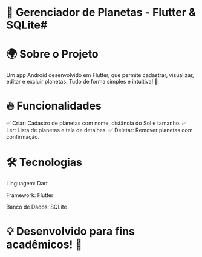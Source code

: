 # 🚀 Gerenciador de Planetas - Flutter & SQLite#

# 🌍 Sobre o Projeto

Um app Android desenvolvido em Flutter, que permite cadastrar, visualizar, editar e excluir planetas. Tudo de forma simples e intuitiva! 💫

# 🔥 Funcionalidades

✅ Criar: Cadastro de planetas com nome, distância do Sol e tamanho.
✅ Ler: Lista de planetas e tela de detalhes.
✅ Deletar: Remover planetas com confirmação.

# 🛠️ Tecnologias

Linguagem: Dart

Framework: Flutter

Banco de Dados: SQLite

# 💡 Desenvolvido para fins acadêmicos! 🚀
